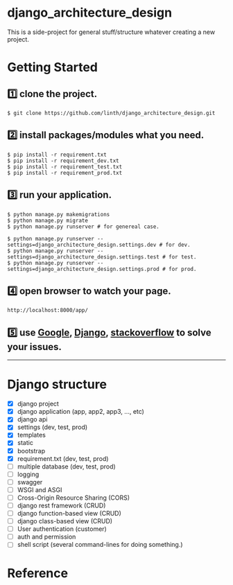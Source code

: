 # django_architecture_design
This is a side-project for general stuff/structure whatever creating a new project.

# Getting Started
## :one: clone the project.
```
$ git clone https://github.com/linth/django_architecture_design.git
```

## :two: install packages/modules what you need.
```
$ pip install -r requirement.txt
$ pip install -r requirement_dev.txt
$ pip install -r requirement_test.txt
$ pip install -r requirement_prod.txt
```

## :three: run your application.
```
$ python manage.py makemigrations
$ python manage.py migrate
$ python manage.py runserver # for genereal case.

$ python manage.py runserver --settings=django_architecture_design.settings.dev # for dev.
$ python manage.py runserver --settings=django_architecture_design.settings.test # for test.
$ python manage.py runserver --settings=django_architecture_design.settings.prod # for prod.
```

## :four: open browser to watch your page.
```
http://localhost:8000/app/
```

## :five: use [Google](https://www.google.com/), [Django](https://www.djangoproject.com/), [stackoverflow](https://stackoverflow.com/) to solve your issues.

---
# Django structure
- [x] django project
- [x] django application (app, app2, app3, ..., etc)
- [x] django api
- [x] settings (dev, test, prod)
- [x] templates
- [x] static
- [x] bootstrap
- [x] requirement.txt (dev, test, prod)
- [ ] multiple database (dev, test, prod)
- [ ] logging
- [ ] swagger
- [ ] WSGI and ASGI
- [ ] Cross-Origin Resource Sharing (CORS)
- [ ] django rest framework (CRUD)
- [ ] django function-based view (CRUD)
- [ ] django class-based view (CRUD)
- [ ] User authentication (customer)
- [ ] auth and permission
- [ ] shell script (several command-lines for doing something.)

#

# Reference
